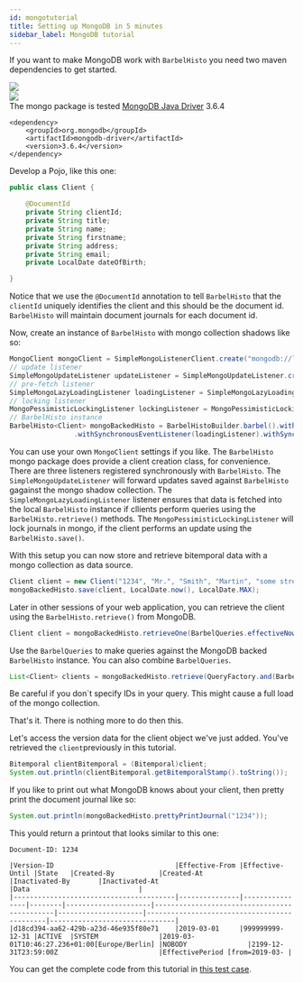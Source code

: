 ```yaml
---
id: mongotutorial
title: Setting up MongoDB in 5 minutes
sidebar_label: MongoDB tutorial
---
```

If you want to make MongoDB work with `BarbelHisto` you need two maven dependencies to get started.


<a href="https://search.maven.org/search?q=g:%22org.projectbarbel%22%20AND%20a:%22barbelhisto%22"><img src="https://img.shields.io/maven-central/v/org.projectbarbel/barbelhisto.svg?label=barbelhisto" align="left"></a>
<br>
<a href="https://search.maven.org/search?q=g:%22org.projectbarbel%22%20AND%20a:%22barbelhisto-persistence-mongo%22"><img src="https://img.shields.io/maven-central/v/org.projectbarbel/barbelhisto-persistence-mongo.svg?label=barbelhisto-persistence-mongo" align="left"></a>
<br>
The mongo package is tested [MongoDB Java Driver](https://mongodb.github.io/mongo-java-driver/) 3.6.4

```
<dependency>
	<groupId>org.mongodb</groupId>
	<artifactId>mongodb-driver</artifactId>
	<version>3.6.4</version>
</dependency>
```

Develop a Pojo, like this one:
```java
public class Client {

    @DocumentId
    private String clientId;
    private String title;
    private String name;
    private String firstname;
    private String address;
    private String email;
    private LocalDate dateOfBirth;

}
```
Notice that we use the `@DocumentId` annotation to tell `BarbelHisto` that the `clientId` uniquely identifies the client and this should be the document id. `BarbelHisto` will maintain document journals for each document id.

Now, create an instance of `BarbelHisto` with mongo collection shadows like so:
```java
MongoClient mongoClient = SimpleMongoListenerClient.create("mongodb://localhost:12345").getMongoClient();
// update listener
SimpleMongoUpdateListener updateListener = SimpleMongoUpdateListener.create(mongoClient, "testDb", "testCol", Client.class, BarbelHistoContext.getDefaultGson());
// pre-fetch listener
SimpleMongoLazyLoadingListener loadingListener = SimpleMongoLazyLoadingListener.create(mongoClient, "testDb", "testCol", Client.class, BarbelHistoContext.getDefaultGson());
// locking listener
MongoPessimisticLockingListener lockingListener = MongoPessimisticLockingListener.create(mongoClient, "lockDb", "docLocks");
// BarbelHisto instance
BarbelHisto<Client> mongoBackedHisto = BarbelHistoBuilder.barbel().withSynchronousEventListener(updateListener)
                .withSynchronousEventListener(loadingListener).withSynchronousEventListener(lockingListener).build();
```
You can use your own `MongoClient` settings if you like. The `BarbelHisto` mongo package does provide a client creation class, for convenience. There are three listeners registered synchronously with `BarbelHisto`. The `SimpleMongoUpdateListener` will forward updates saved against `BarbelHisto` gagainst the mongo shadow collection. The `SimpleMongoLazyLoadingListener` listener ensures that data is fetched into the local `BarbelHisto` instance if cllients perform queries using the `BarbelHisto.retrieve()` methods. The `MongoPessimisticLockingListener` will lock journals in mongo, if the client performs an update using the `BarbelHisto.save()`. 

With this setup you can now store and retrieve bitemporal data with a mongo collection as data source.
```java
Client client = new Client("1234", "Mr.", "Smith", "Martin", "some street 11", "somemail@projectbarbel.org", LocalDate.of(1973, 6, 20));
mongoBackedHisto.save(client, LocalDate.now(), LocalDate.MAX);
```  
Later in other sessions of your web application, you can retrieve the client using the `BarbelHisto.retrieve()` from MongoDB.
```java
Client client = mongoBackedHisto.retrieveOne(BarbelQueries.effectiveNow("1234"));
```  
Use the `BarbelQueries` to make queries against the MongoDB backed `BarbelHisto` instance. You can also combine `BarbelQueries`.
```java
List<Client> clients = mongoBackedHisto.retrieve(QueryFactory.and(BarbelQueries.effectiveNow("1234"),BarbelQueries.effectiveNow("1234")));
```  
Be careful if you don`t specify IDs in your query. This might cause a full load of the mongo collection.

That's it. There is nothing more to do then this. 

Let's access the version data for the client object we've just added. You've retrieved the `client`previously in this tutorial.
```java
Bitemporal clientBitemporal = (Bitemporal)client;
System.out.println(clientBitemporal.getBitemporalStamp().toString());
```
If you like to print out what MongoDB knows about your client, then pretty print the document journal like so:
```java
System.out.println(mongoBackedHisto.prettyPrintJournal("1234"));
```
This yould return a printout that looks similar to this one:
````
Document-ID: 1234

|Version-ID                              |Effective-From |Effective-Until |State   |Created-By           |Created-At                                   |Inactivated-By       |Inactivated-At                               |Data                           |
|----------------------------------------|---------------|----------------|--------|---------------------|---------------------------------------------|---------------------|---------------------------------------------|-------------------------------|
|d18cd394-aa62-429b-a23d-46e935f80e71    |2019-03-01     |999999999-12-31 |ACTIVE  |SYSTEM               |2019-03-01T10:46:27.236+01:00[Europe/Berlin] |NOBODY               |2199-12-31T23:59:00Z                         |EffectivePeriod [from=2019-03- |
````

You can get the complete code from this tutorial in [this test case](https://github.com/projectbarbel/barbelhisto-persistence-mongo/blob/master/src/test/java/com/projectbarbel/histo/persistence/mongo/IntegratingMongo_Tutorial_DZone.java).